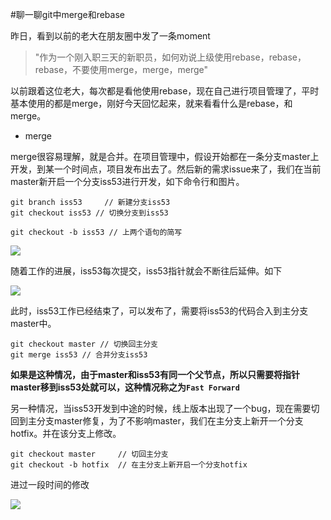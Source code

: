 #聊一聊git中merge和rebase

昨日，看到以前的老大在朋友圈中发了一条moment

> "作为一个刚入职三天的新职员，如何劝说上级使用rebase，rebase，rebase，不要使用merge，merge，merge"

以前跟着这位老大，每次都是看他使用rebase，现在自己进行项目管理了，平时基本使用的都是merge，刚好今天回忆起来，就来看看什么是rebase，和merge。

* merge

merge很容易理解，就是合并。在项目管理中，假设开始都在一条分支master上开发，到某一个时间点，项目发布出去了。然后新的需求issue来了，我们在当前master新开启一个分支iss53进行开发，如下命令行和图片。

	git branch iss53	 // 新建分支iss53
	git checkout iss53 // 切换分支到iss53
	
	git checkout -b iss53 // 上两个语句的简写

![](/Users/pingjunlin/Desktop/git_merge_rebase01.png)

随着工作的进展，iss53每次提交，iss53指针就会不断往后延伸。如下

![](/Users/pingjunlin/Desktop/git_merge_rebase02.png)

此时，iss53工作已经结束了，可以发布了，需要将iss53的代码合入到主分支master中。

	git checkout master	// 切换回主分支
	git merge iss53 // 合并分支iss53
	
**如果是这种情况，由于master和iss53有同一个父节点，所以只需要将指针master移到iss53处就可以，这种情况称之为`Fast Forward`**

另一种情况，当iss53开发到中途的时候，线上版本出现了一个bug，现在需要切回到主分支master修复，为了不影响master，我们在主分支上新开一个分支hotfix。并在该分支上修改。

	git checkout master 	// 切回主分支
	git checkout -b hotfix	// 在主分支上新开启一个分支hotfix
	
进过一段时间的修改

![](/Users/pingjunlin/Desktop/git_merge_rebase03.png)

